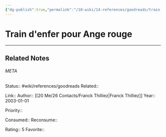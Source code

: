 ```yaml
---
{"dg-publish":true,"permalink":"/10-wiki/14-references/goodreads/train-d-enfer-pour-ange-rouge/"}
---
```


# Train d'enfer pour Ange rouge
---

## Related Notes




###### META
Status:: #wiki/references/goodreads
Related:: 

Link:: 
Author:: [[20 Me/26 Contacts/Franck Thilliez\|Franck Thilliez]]
Year:: 2003-01-01

Priority:: 

Consumed:: 
Reconsume:: 

Rating:: 5
Favorite:: 
